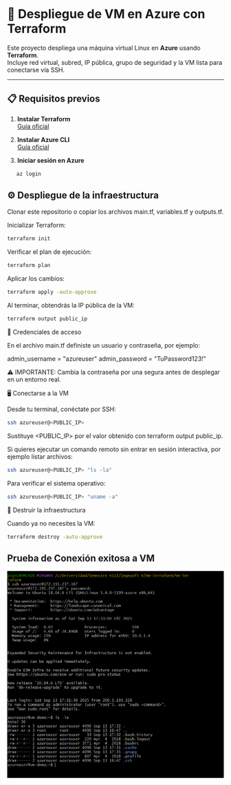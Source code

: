 # 🚀 Despliegue de VM en Azure con Terraform

Este proyecto despliega una máquina virtual Linux en **Azure** usando **Terraform**.  
Incluye red virtual, subred, IP pública, grupo de seguridad y la VM lista para conectarse vía SSH.

---

## 📋 Requisitos previos

1. **Instalar Terraform**  
   [Guía oficial](https://developer.hashicorp.com/terraform/downloads)

2. **Instalar Azure CLI**  
   [Guía oficial](https://learn.microsoft.com/es-es/cli/azure/install-azure-cli)

3. **Iniciar sesión en Azure**  

```bash
   az login
```

## ⚙️ Despliegue de la infraestructura

Clonar este repositorio o copiar los archivos main.tf, variables.tf y outputs.tf.

Inicializar Terraform:

```bash
terraform init
```

Verificar el plan de ejecución:

```bash
terraform plan
```

Aplicar los cambios:

```bash
terraform apply -auto-approve
```

Al terminar, obtendrás la IP pública de la VM:

```bash
terraform output public_ip
```

🔐 Credenciales de acceso

En el archivo main.tf definiste un usuario y contraseña, por ejemplo:

admin_username = "azureuser"
admin_password = "TuPassword123!"


⚠️ IMPORTANTE: Cambia la contraseña por una segura antes de desplegar en un entorno real.

🖥️ Conectarse a la VM

Desde tu terminal, conéctate por SSH:
```bash
ssh azureuser@<PUBLIC_IP>
```

Sustituye <PUBLIC_IP> por el valor obtenido con terraform output public_ip.

Si quieres ejecutar un comando remoto sin entrar en sesión interactiva, por ejemplo listar archivos:

```bash
ssh azureuser@<PUBLIC_IP> "ls -la"
```

Para verificar el sistema operativo:

```bash
ssh azureuser@<PUBLIC_IP> "uname -a"
```

🧹 Destruir la infraestructura

Cuando ya no necesites la VM:

```bash
terraform destroy -auto-approve
```
## Prueba de Conexión exitosa a VM
![alt text](image.png)